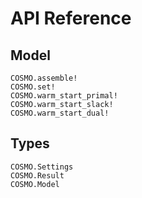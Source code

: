 # API Reference

## Model

```@docs
COSMO.assemble!
COSMO.set!
COSMO.warm_start_primal!
COSMO.warm_start_slack!
COSMO.warm_start_dual!
```


## Types

```@docs
COSMO.Settings
COSMO.Result
COSMO.Model
```
